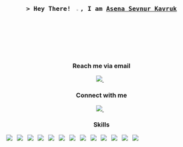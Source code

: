 <h3 align="center">
        <samp>&gt; Hey There! <img src="https://media.giphy.com/media/hvRJCLFzcasrR4ia7z/giphy.gif" width="3%">, I am
                <b><a target="_blank" href="https://github.com/askavruk">Asena Sevnur Kavruk</a></b>
        </samp>
</h3>

<h3 align="center">Reach me via email</h3>
<p align="center" dir="auto">
    <a align="center" href="mailto:asena.kavruk@outlook.com"> <img src="https://img.shields.io/badge/Microsoft_Outlook-0078D4?style=for-the-badge&logo=microsoft-outlook&logoColor=white"/> </a>&nbsp;&nbsp;
</p>
<h3 align="center">Connect with me</h3>
<p dir="auto" align="center">
    <a href="https://www.linkedin.com/in/asena-sevnur-kavruk/"> <img src="https://img.shields.io/badge/linkedin-%230077B5.svg?&style=for-the-badge&logo=linkedin&logoColor=white" /> </a>&nbsp;&nbsp;
</p>

<h3 align="center"> Skills </h3>
<p dir="auto">
    <img src="https://img.shields.io/badge/Azure_DevOps-0078D7?style=for-the-badge&logo=azure-devops&logoColor=white" />&nbsp;&nbsp;
    <img src="https://img.shields.io/badge/.NET-512BD4?style=for-the-badge&logo=dotnet&logoColor=white" />&nbsp;&nbsp;
    <img src="https://img.shields.io/badge/Microsoft%20SQL%20Sever-CC2927?style=for-the-badge&logo=microsoft%20sql%20server&logoColor=white"/>&nbsp;&nbsp;
    <img src="https://img.shields.io/badge/bootstrap-%23563D7C.svg?style=for-the-badge&logo=bootstrap&logoColor=white"/>&nbsp;&nbsp;
    <img src="https://img.shields.io/badge/jquery-%230769AD.svg?style=for-the-badge&logo=jquery&logoColor=white"/>&nbsp;&nbsp;
    <img src="https://img.shields.io/badge/Visual%20Studio%20Code-0078d7.svg?style=for-the-badge&logo=visual-studio-code&logoColor=white"/>&nbsp;&nbsp;
    <img src="https://img.shields.io/badge/Visual%20Studio-5C2D91.svg?style=for-the-badge&logo=visual-studio&logoColor=white"/>&nbsp;&nbsp;
    <img src="https://img.shields.io/badge/c%23-%23239120.svg?style=for-the-badge&logo=c-sharp&logoColor=white"/>&nbsp;&nbsp;
    <img src="https://img.shields.io/badge/html5-%23E34F26.svg?style=for-the-badge&logo=html5&logoColor=white"/>&nbsp;&nbsp;
    <img src="https://img.shields.io/badge/javascript-%23323330.svg?style=for-the-badge&logo=javascript&logoColor=%23F7DF1E"/>&nbsp;&nbsp;
    <img src="https://img.shields.io/badge/Postman-FF6C37?style=for-the-badge&logo=postman&logoColor=white"/>&nbsp;&nbsp;
    <img src="https://img.shields.io/badge/-Swagger-%23Clojure?style=for-the-badge&logo=swagger&logoColor=white"/>&nbsp;&nbsp;
    <img src="https://img.shields.io/badge/git-%23F05033.svg?style=for-the-badge&logo=git&logoColor=white"/>&nbsp;&nbsp;
</p>

<!--
**mtulun/mtulun** is a ✨ _special_ ✨ repository because its `README.md` (this file) appears on your GitHub profile.
- :computer: I’m currently learning <img src="https://img.shields.io/badge/Java-ED8B00?style=for-the-badge&logo=java&logoColor=white" />
Here are some ideas to get you started:
https://img.shields.io/badge/Microsoft_Outlook-0078D4?style=for-the-badge&logo=microsoft-outlook&logoColor=white
    <img src="https://img.shields.io/badge/figma-%23F24E1E.svg?style=for-the-badge&logo=figma&logoColor=white"/>&nbsp;&nbsp;
- 📫 
- 👯 I’m looking to collaborate on ...
- 🤔 I’m looking for help with ...
- 💬 Ask me about ...
- 😄 Pronouns: He/His
- 🔭 I’m currently working on Bilge Adam
- ⚡ Fun fact: ...
-->
<!--
[![Top Langs](https://github-readme-stats.vercel.app/api/top-langs/?username=mtulun)](https://github.com/mtulun/github-readme-stats) 
<img src="https://github-readme-stats.vercel.app/api?username=mtulun&&show_icons=true&title_color=ffffff&icon_color=bb2acf&text_color=daf7dc&bg_color=333333"/>

<p>&nbsp;<img align="center" src="https://github-readme-stats.vercel.app/api/top-langs/?username=mtulun&show_icons=true&theme=dark&locale=en" alt="mtulun" width="30%" /></p>
-->
